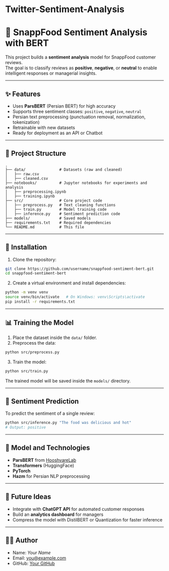 # Twitter-Sentiment-Analysis

# 📌 SnappFood Sentiment Analysis with BERT

This project builds a **sentiment analysis** model for SnappFood customer reviews.  
The goal is to classify reviews as **positive**, **negative**, or **neutral** to enable intelligent responses or managerial insights.

---

## ✨ Features

- Uses **ParsBERT** (Persian BERT) for high accuracy
- Supports three sentiment classes: `positive`, `negative`, `neutral`
- Persian text preprocessing (punctuation removal, normalization, tokenization)
- Retrainable with new datasets
- Ready for deployment as an API or Chatbot

---

## 📂 Project Structure

```
.
├── data/               # Datasets (raw and cleaned)
│   ├── raw.csv
│   ├── cleaned.csv
├── notebooks/          # Jupyter notebooks for experiments and analysis
│   ├── preprocessing.ipynb
│   ├── training.ipynb
├── src/                # Core project code
│   ├── preprocess.py   # Text cleaning functions
│   ├── train.py        # Model training code
│   ├── inference.py    # Sentiment prediction code
├── models/             # Saved models
├── requirements.txt    # Required dependencies
└── README.md           # This file
```

---

## 🔧 Installation

1. Clone the repository:

```bash
git clone https://github.com/username/snappfood-sentiment-bert.git
cd snappfood-sentiment-bert
```

2. Create a virtual environment and install dependencies:

```bash
python -m venv venv
source venv/bin/activate   # On Windows: venv\Scripts\activate
pip install -r requirements.txt
```

---

## 📊 Training the Model

1. Place the dataset inside the `data/` folder.
2. Preprocess the data:

```bash
python src/preprocess.py
```

3. Train the model:

```bash
python src/train.py
```

The trained model will be saved inside the `models/` directory.

---

## 🚀 Sentiment Prediction

To predict the sentiment of a single review:

```bash
python src/inference.py "The food was delicious and hot"
# Output: positive
```

---

## 🧠 Model and Technologies

- **ParsBERT** from [HooshvareLab](https://github.com/hooshvare/parsbert)
- **Transformers** (HuggingFace)
- **PyTorch**
- **Hazm** for Persian NLP preprocessing

---

## 📌 Future Ideas

- Integrate with **ChatGPT API** for automated customer responses
- Build an **analytics dashboard** for managers
- Compress the model with DistilBERT or Quantization for faster inference

---

## 👨‍💻 Author

- Name: *Your Name*
- Email: you@example.com
- GitHub: [Your GitHub](https://github.com/username)
